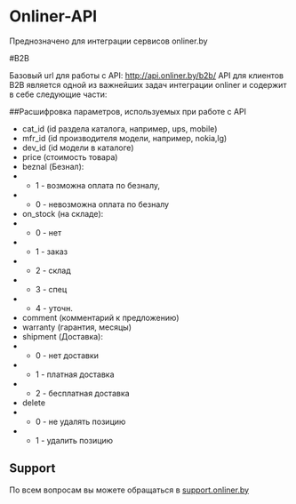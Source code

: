 Onliner-API
=============

Преднозначено для интеграции сервисов onliner.by

#B2B

Базовый url для работы с API: http://api.onliner.by/b2b/
API для клиентов B2B является одной из важнейших задач интеграции onliner и содержит в себе следующие части: 

##Расшифровка параметров, используемых при работе с API

* cat_id (id раздела каталога, например, ups, mobile)
* mfr_id (id производителя модели, например, nokia,lg)
* dev_id (id модели в каталоге)
* price (стоимость товара)
* beznal (Безнал):
* * 1 - возможна оплата по безналу,
* * 0 - невозможна оплата по безналу
* on_stock (на складе):
* * 0 - нет
* * 1 - заказ
* * 2 - склад
* * 3 - спец
* * 4 - уточн.
* comment (комментарий к предложению)
* warranty (гарантия, месяцы)
* shipment (Доставка):
* * 0 - нет доставки
* * 1 - платная доставка
* * 2 - бесплатная доставка
* delete
* * 0 - не удалять позицию
* * 1 - удалить позицию


Support
-------

По всем вопросам вы можете обращаться в [support.onliner.by](http://support.onliner.by/)



